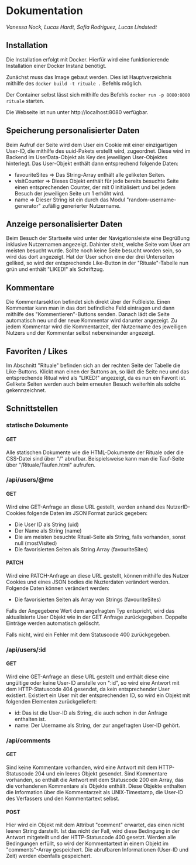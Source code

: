 # Dokumentation

_Vanessa Nock, Lucas Hardt, Sofia Rodriguez, Lucas Lindstedt_

## Installation

Die Installation erfolgt mit Docker. Hierfür wird eine funktionierende Installation einer Docker Instanz benötigt.

Zunächst muss das Image gebaut werden. Dies ist Hauptverzeichnis mithilfe des `docker build -t rituale .` Befehls möglich.

Der Container selbst lässt sich mithilfe des Befehls `docker run -p 8080:8080 rituale` starten.

Die Webseite ist nun unter http://localhost:8080 verfügbar.

## Speicherung personalisierter Daten

Beim Aufruf der Seite wird dem User ein Cookie mit einer einzigartigen User-ID, die mithilfe des uuid-Pakets erstellt wird, zugeordnet. Diese wird im Backend im UserData-Objekt als Key des jeweiligen User-Objektes hinterlegt. Das User-Objekt enthält dann entsprechend folgende Daten:

- favouriteSites => Das String-Array enthält alle geliketen Seiten.
- visitCounter => Dieses Objekt enthält für jede bereits besuchte Seite einen entsprechenden Counter, der mit 0 initialisiert und bei jedem Besuch der jeweiligen Seite um 1 erhöht wird.
- name => Dieser String ist ein durch das Modul "random-username-generator" zufällig generierter Nutzername.

## Anzeige personalisierter Daten

Beim Besuch der Startseite wird unter der Navigationsleiste eine Begrüßung inklusive Nutzernamen angezeigt. Dahinter steht, welche Seite vom User am meisten besucht wurde. Sollte noch keine Seite besucht worden sein, so wird das dort angezeigt.
Hat der User schon eine der drei Unterseiten geliked, so wird der entsprechende Like-Button in der "Rituale"-Tabelle nun grün und enthält "LIKED!" als Schriftzug.

## Kommentare

Die Kommentarsektion befindet sich direkt über der Fußleiste. Einen Kommentar kann man in das dort befindliche Feld eintragen und dann mithilfe des "Kommentieren"-Buttons senden. Danach lädt die Seite automatisch neu und der neue Kommentar wird darunter angezeigt. Zu jedem Kommentar wird die Kommentarzeit, der Nutzername des jeweiligen Nutzers und der Kommentar selbst nebeneinander angezeigt.

## Favoriten / Likes

Im Abschnitt "Rituale" befinden sich an der rechten Seite der Tabelle die Like-Buttons. Klickt man einen der Buttons an, so lädt die Seite neu und das entsprechende Ritual wird als "LIKED!" angezeigt, da es nun ein Favorit ist. Gelikete Seiten werden auch beim erneuten Besuch weiterhin als solche gekennzeichnet.

## Schnittstellen

### statische Dokumente

#### GET

Alle statischen Dokumente wie die HTML-Dokumente der Rituale oder die CSS-Datei sind über "/<Pfad>" abrufbar. Beispielsweise kann man die Tauf-Seite über "/Rituale/Taufen.html" aufrufen.

### /api/users/@me

#### GET

Wird eine GET-Anfrage an diese URL gestellt, werden anhand des NutzerID-Cookies folgende Daten im JSON Format zurück gegeben:

- Die User ID als String (uid)
- Der Name als String (name)
- Die am meisten besuchte Ritual-Seite als String, falls vorhanden, sonst null (mostVisited)
- Die favorisierten Seiten als String Array (favouriteSites)

#### PATCH

Wird eine PATCH-Anfrage an diese URL gestellt, können mithilfe des Nutzer Cookies und eines JSON bodies die Nuzterdaten verändert werden.
Folgende Daten können verändert werden:

- Die favorisierten Seiten als Array von Strings (favouriteSites)

Falls der Angegebene Wert dem angefragten Typ entspricht, wird das aktualisierte User Objekt wie in der GET Anfrage zurückgegeben. Doppelte Einträge werden automatisch gelöscht.

Falls nicht, wird ein Fehler mit dem Statuscode 400 zurückgegeben.

### /api/users/:id

#### GET

Wird eine GET-Anfrage an diese URL gestellt und enthält diese eine ungültige oder keine User-ID anstelle von ":id", so wird eine Antwort mit dem HTTP-Statuscode 404 gesendet, da kein entsprechender User existiert.
Existiert ein User mit der entsprechenden ID, so wird ein Objekt mit folgenden Elementen zurückgeliefert:

- id: Das ist die User-ID als String, die auch schon in der Anfrage enthalten ist.
- name: Der Username als String, der zur angefragten User-ID gehört.

### /api/comments

#### GET

Sind keine Kommentare vorhanden, wird eine Antwort mit dem HTTP-Statuscode 204 und ein leeres Objekt gesendet.
Sind Kommentare vorhanden, so enthält die Antwort mit dem Statuscode 200 ein Array, das die vorhandenen Kommentare als Objekte enthält. Diese Objekte enthalten die Information über die Kommentarzeit als UNIX-Timestamp, die User-ID des Verfassers und den Kommentartext selbst.

#### POST

Hier wird ein Objekt mit dem Attribut "comment" erwartet, das einen nicht leeren String darstellt. Ist das nicht der Fall, wird diese Bedingung in der Antwort mitgeteilt und der HTTP-Statuscode 400 gesetzt.
Werden alle Bedingungen erfüllt, so wird der Kommentartext in einem Objekt im "comments"-Array gespeichert. Die abrufbaren Informationen (User-ID und Zeit) werden ebenfalls gespeichert.
